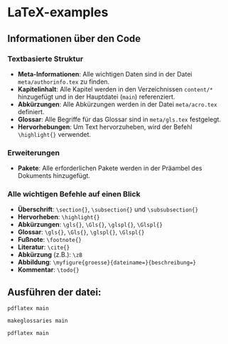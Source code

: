 # LaTeX-examples

## Informationen über den Code

### Textbasierte Struktur
- **Meta-Informationen**: Alle wichtigen Daten sind in der Datei `meta/authorinfo.tex` zu finden.
- **Kapitelinhalt**: Alle Kapitel werden in den Verzeichnissen `content/*` hinzugefügt und in der Hauptdatei (`main`) referenziert.
- **Abkürzungen**: Alle Abkürzungen werden in der Datei `meta/acro.tex` definiert.
- **Glossar**: Alle Begriffe für das Glossar sind in `meta/gls.tex` festgelegt.
- **Hervorhebungen**: Um Text hervorzuheben, wird der Befehl `\highlight{}` verwendet.

### Erweiterungen
- **Pakete**: Alle erforderlichen Pakete werden in der Präambel des Dokuments hinzugefügt.

### Alle wichtigen Befehle auf einen Blick
- **Überschrift**: `\section{}`, `\subsection{}` und `\subsubsection{}`
- **Hervorheben**: `\highlight{}`
- **Abkürzungen**: `\gls{}`, `\Gls{}`, `\glspl{}`, `\Glspl{}`
- **Glossar**: `\gls{}`, `\Gls{}`, `\glspl{}`, `\Glspl{}`
- **Fußnote**: `\footnote{}`
- **Literatur**: `\cite{}`
- **Abkürzung** (z.B.): `\zB`
- **Abbildung**: `\myfigure{groesse}{dateiname=}{beschreibung=}`
- **Kommentar**: `\todo{}`

## Ausführen der datei: 

`pdflatex main`

`makeglossaries main`

`pdflatex main`
